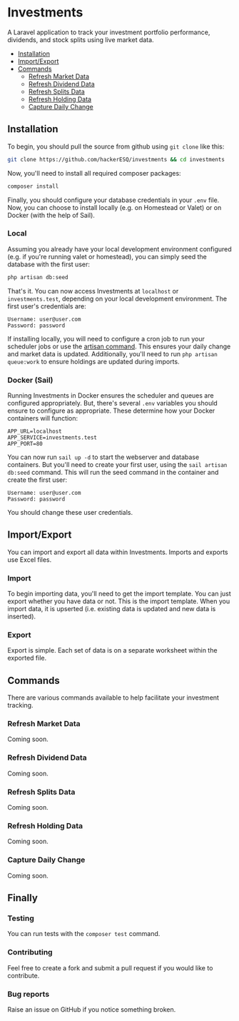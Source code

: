 # Investments

A Laravel application to track your investment portfolio performance, dividends, and stock splits using live market data. 

* [Installation](#installation)
* [Import/Export](#importexport)
* [Commands](#commands)
  * [Refresh Market Data](#refresh-market-data)
  * [Refresh Dividend Data](#refresh-dividend-data)
  * [Refresh Splits Data](#refresh-splits-data)
  * [Refresh Holding Data](#refresh-holding-data)
  * [Capture Daily Change](#capture-daily-change)
  
## Installation

To begin, you should pull the source from github using `git clone` like this:

```bash
git clone https://github.com/hackerESQ/investments && cd investments
```

Now, you'll need to install all required composer packages:

```bash
composer install
```

Finally, you should configure your database credentials in your `.env` file. Now, you can choose to install locally (e.g. on Homestead or Valet) or on Docker (with the help of Sail).

### Local

Assuming you already have your local development environment configured (e.g. if you're running valet or homestead), you can simply seed the database with the first user:

```bash
php artisan db:seed
```

That's it. You can now access Investments at `localhost` or `investments.test`, depending on your local development environment. The first user's credentials are: 

```
Username: user@user.com
Password: password
```

If installing locally, you will need to configure a cron job to run your scheduler jobs or use the [artisan command](https://laravel.com/docs/9.x/scheduling#running-the-scheduler-locally). This ensures your daily change and market data is updated. Additionally, you'll need to run `php artisan queue:work` to ensure holdings are updated during imports.

### Docker (Sail)

Running Investments in Docker ensures the scheduler and queues are configured appropriately. But, there's several `.env` variables you should ensure to configure as appropriate. These determine how your Docker containers will function:

```env
APP_URL=localhost
APP_SERVICE=investments.test
APP_PORT=80
```

You can now run `sail up -d` to start the webserver and database containers. But you'll need to create your first user, using the `sail artisan db:seed` command. This will run the seed command in the container and create the first user: 

```
Username: user@user.com
Password: password
```

You should change these user credentials.

## Import/Export

You can import and export all data within Investments. Imports and exports use Excel files.

### Import

To begin importing data, you'll need to get the import template. You can just export whether you have data or not. This is the import template. When you import data, it is upserted (i.e. existing data is updated and new data is inserted).

### Export

Export is simple. Each set of data is on a separate worksheet within the exported file.

## Commands

There are various commands available to help facilitate your investment tracking.

### Refresh Market Data
Coming soon.

### Refresh Dividend Data
Coming soon.

### Refresh Splits Data
Coming soon.

### Refresh Holding Data
Coming soon.

### Capture Daily Change
Coming soon.

## Finally
### Testing
You can run tests with the `composer test` command.

### Contributing
Feel free to create a fork and submit a pull request if you would like to contribute.

### Bug reports
Raise an issue on GitHub if you notice something broken.
